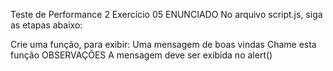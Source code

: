 Teste de Performance 2
Exercício 05
ENUNCIADO
No arquivo script.js, siga as etapas abaixo:

Crie uma função, para exibir:
Uma mensagem de boas vindas
Chame esta função
OBSERVAÇÕES
A mensagem deve ser exibida no alert()
